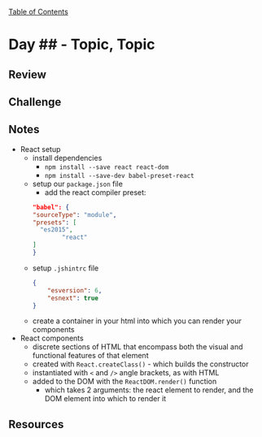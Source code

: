 [Table of Contents](/README.md)

# Day ## - Topic, Topic

## Review

## Challenge

## Notes
- React setup
	- install dependencies
		- `npm install --save react react-dom`
		- `npm install --save-dev babel-preset-react`
	- setup our `package.json` file
		- add the react compiler preset:
		```json
		"babel": {
	    "sourceType": "module",
	    "presets": [
	      "es2015",
				"react"
	    ]
	  }
		```
	- setup `.jshintrc` file
		```json
		{
			"esversion": 6,
			"esnext": true
		}
		```
	- create a container in your html into which you can render your components
- React components
	- discrete sections of HTML that encompass both the visual and functional features of that element
	- created with `React.createClass()` - which builds the constructor
	- instantiated with `<` and `/>` angle brackets, as with HTML
	- added to the DOM with the `ReactDOM.render()` function
		- which takes 2 arguments: the react element to render, and the DOM element into which to render it

## Resources
